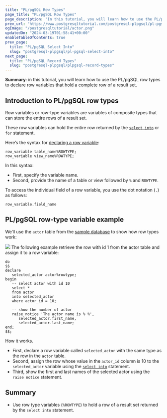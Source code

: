 ```yaml
---
title: "PL/pgSQL Row Types"
page_title: "PL/pgSQL Row Types"
page_description: "In this tutorial, you will learn how to use the PL/pgSQL row types to declare row variables that hold a complete row of a result set."
prev_url: "https://www.postgresqltutorial.com/postgresql-plpgsql/pl-pgsql-row-types/"
ogImage: "/postgresqltutorial/actor.png"
updatedOn: "2024-03-19T01:58:41+00:00"
enableTableOfContents: true
prev_page: 
  title: "PL/pgSQL Select Into"
  slug: "postgresql-plpgsql/pl-pgsql-select-into"
next_page: 
  title: "PL/pgSQL Record Types"
  slug: "postgresql-plpgsql/plpgsql-record-types"
---
```





**Summary**: in this tutorial, you will learn how to use the PL/pgSQL row types to declare row variables that hold a complete row of a result set.


## Introduction to PL/pgSQL row types

Row variables or row\-type variables are variables of composite types that can store the entire rows of a result set.

These row variables can hold the entire row returned by the [`select into`](https://neon.tech/postgresql/plpgsql-select-into/) or `for` statement.

Here’s the syntax for [declaring a row variable](plpgsql-variables):


```pgsql
row_variable table_name%ROWTYPE;
row_variable view_name%ROWTYPE;
```
In this syntax:

* First, specify the variable name.
* Second, provide the name of a table or view followed by `%` and `ROWTYPE`.

To access the individual field of a row variable, you use the dot notation (`.`) as follows:


```pgsql
row_variable.field_name
```

## PL/pgSQL row\-type variable example

We’ll use the `actor` table from the [sample database](../postgresql-getting-started/postgresql-sample-database) to show how row types work:


![](/postgresqltutorial/actor.png)
The following example retrieve the row with id 1 from the actor table and assign it to a row variable:


```pgsql
do 
$$
declare
   selected_actor actor%rowtype;
begin
   -- select actor with id 10   
   select * 
   from actor
   into selected_actor
   where actor_id = 10;

   -- show the number of actor
   raise notice 'The actor name is % %',
      selected_actor.first_name,
      selected_actor.last_name;
end; 
$$;
```
How it works.

* First, declare a row variable called `selected_actor` with the same type as the row in the `actor` table.
* Second, assign the row whose value in the `actor_id` column is 10 to the `selected_actor` variable using the [`select into`](https://neon.tech/postgresql/plpgsql-select-into/) statement.
* Third, show the first and last names of the selected actor using the `raise notice` statement.


## Summary

* Use row type variables (`%ROWTYPE`) to hold a row of a result set returned by the `select into` statement.

